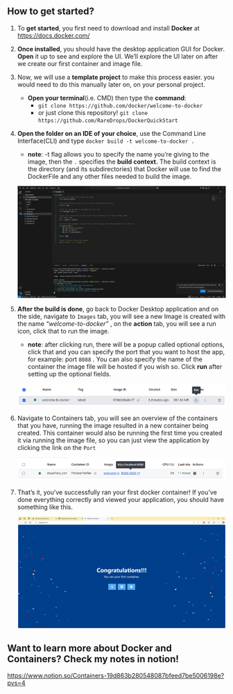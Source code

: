 ## How to get started?

1. To **get started**, you first need to download and install **Docker** at https://docs.docker.com/
2. **Once installed**, you should have the desktop application GUI for Docker. **Open** it up to see and explore the UI. We’ll explore the UI later on after we create our first container and image file.
3. Now, we will use a **template project** to make this process easier. you would need to do this manually later on, on your personal project.
    - **Open your terminal**(i.e. CMD) then type the **command**:
        - `git clone https://github.com/docker/welcome-to-docker`
        - or just clone this repository! `git clone https://github.com/RareDrops/DockerQuickStart`
4. **Open the folder on an IDE of your choice**, use the Command Line Interface(CLI) and type `docker build -t welcome-to-docker .` 
    - **note**: -t flag allows you to specify the name you’re giving to the image, then the `.` specifies the **build context.** The build context is the directory (and its subdirectories) that Docker will use to find the DockerFile and any other files needed to build the image.
      
    ![dockerfile_build.png](doc/imgs/dockerfile_build.png)
    
6. **After the build is done**, go back to Docker Desktop application and on the side, navigate to `Images` tab, you will see a new Image is created with the name *“welcome-to-docker”* , on the **action** tab, you will see a run icon, click that to run the image.
    - **note**: after clicking run, there will be a popup called optional options, click that and you can specify the port that you want to host the app, for example: port `8088` . You can also specify the name of the container the image file will be hosted if you wish so. Click **run** after setting up the optional fields.
    
    ![image_run.png](doc/imgs/image_run.png)
    
7. Navigate to Containers tab, you will see an overview of the containers that you have, running the image resulted in a new container being created. This container would also be running the first time you created it via running the image file, so you can just view the application by clicking the link on the `Port` 
    
    ![container_run.png](doc/imgs/container_run.png)
    
8. That’s it, you’ve successfully ran your first docker container! If you’ve done everything correctly and viewed your application, you should have something like this.
    
    ![application_run.png](doc/imgs/application_run.png)


## Want to learn more about Docker and Containers? Check my notes in notion!
https://www.notion.so/Containers-19d863b280548087bfeed7be5006198e?pvs=4

